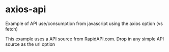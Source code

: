 # axios-api

Example of API use/consumption from javascript using the axios option (vs fetch)

This example uses a API source from RapidAPI.com.  Drop in any simple API source as the url option
